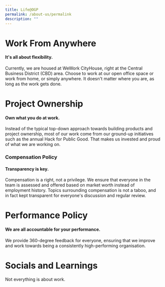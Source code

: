 ```yaml
---
title: Life@OGP
permalink: /about-us/permalink
description: ""
---
```

# Work From Anywhere
#### It's all about flexibility.

Currently, we are housed at WeWork CityHouse, right at the Central Business District (CBD) area. Choose to work at our open office space or work from home, or simply anywhere. It doesn't matter where you are, as long as the work gets done.

# Project Ownership
#### Own what you do at work.
Instead of the typical top-down approach towards building products and project ownership, most of our work come from our ground-up initiatives such as the annual Hack for Public Good. That makes us invested and proud of what we are working on.

### Compensation Policy
#### Transparency is key.
Compensation is a right, not a privilege. We ensure that everyone in the team is assessed and offered based on market worth instead of employment history. Topics surrounding compensation is not a taboo, and in fact kept transparent for everyone's discussion and regular review.

#  Performance Policy
#### We are all accountable for your performance.
We provide 360-degree feedback for everyone, ensuring that we improve and work towards being a consistently high-performing organisation.

# Socials and Learnings

Not everything is about work.